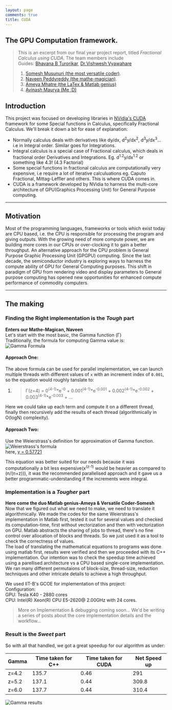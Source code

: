 ```yaml
---
layout: page
comments: true
title: CUDA
---
```

## The GPU Computation framework.
> This is an excerpt from our final year project report, titled *Fractional Calculus using CUDA*. The team members include   
> Guides: [Bhavana B Turorikar](https://www.linkedin.com/in/bhavana-alte-turorikar-13283620/), [Dr.Vishwesh Vyawahare](https://www.linkedin.com/in/vishwesh-vyawahare-6b472211/)
> 1. [Somesh Musunuri (the most versatile coder)](https://www.linkedin.com/in/somesh-musunuri-10639811a/).    
> 2. [Naveen Peddyreddy (the mathe-magician)](https://www.linkedin.com/in/naveen-peddyreddy-a05344142/).      
> 3. [Ameya Mhatre (the LaTex & Matlab genius)](https://www.linkedin.com/in/ameya-mhatre-46a660141/)     
> 4. [Avinash Maurya (Me :D)](https://www.linkedin.com/in/mauryaavinash/)     

## Introduction
This project was focused on developing libraries in [NVidia's CUDA](https://developer.nvidia.com/about-cuda) framework for some Special functions in Calculus, specifically Fractional Calculus. We'll break it down a bit for ease of explanation:    
* Normally calculus deals with derivatives like dy/dx, d<sup>2</sup>y/dx<sup>2</sup>, d<sup>3</sup>y/dx<sup>3</sup>... i.e in Integral order. Similar goes for Integrations.
* Integral calculus is a special case of Fractional calculus, which deals in fractional order Derivatives and Integrations. Eg. d<sup>1.2</sup>y/dx<sup>1.2</sup> or something like 4.3! (4.3 Factorial)
* Some special functions in fractional calculus are computationally very expensive, i.e require a lot of iterative calculuations eg. Caputo Fractional, Mittag-Leffler and others. This is where CUDA comes in.
* CUDA is a framework developed by NVidia to harness the multi-core architecture of GPU(Graphics Processing Unit) for General Purpose computing.
* * * *

## Motivation
Most of the programming languages, frameworks or tools which exist today are CPU based, i.e. the CPU is responsible for processing the program and giving outputs. With the growing need of more compute power, we are building more cores in our CPUs or over-clocking it to gain a better throughput. An alternative approach for the CPU problem is General Purpose Graphic Processing Unit (GPGPU) computing. Since the last decade, the semiconductor industry is exploring ways to harness the compute ability of GPU for General Computing purposes.
This shift in paradigm of GPU from rendering video and display parameters to General purpose computing has opened new opportunities for enhanced compute performance of commodity computers.

* * * *

## The making      

### Finding the Right implementation is the *Tough* part    
**Enters our Mathe-Magican, Naveen**    
Let's start with the most basic, the Gamma function (&Gamma;)   
Traditionally, the formula for computing Gamma value is:    
![Gamma Formula]({{site.baseurl}}/images/cuda/gamma/gamma-1.png)        

#### Approach One: 
The above formula can be used for parallel implementation, we can launch multiple threads with different values of `x` with an increment index of `0.001`, so the equation would roughly tanslate to: 
1. > &Gamma;(z=4) = 0<sup>(4-1)</sup>*e<sup>-0</sup> +  0.001<sup>(4-1)</sup>*e<sup>-0.001</sup> + 0.002<sup>(4-1)</sup>*e<sup>-0.002</sup> + 0.003<sup>(4-1)</sup>*e<sup>-0.003</sup> + ...    

Here we could take up each term and compute it on a different thread, finally then recursively add the results of each thread (algorithmically in O(logN) complexity).

#### Approach Two:
Use the Weierstrass's definition for approximation of Gamma function.   
![Weierstrass's formula]({{site.baseurl}}/images/cuda/gamma/gamma-2.png)        
here, [&gamma; = 0.57721](https://en.wikipedia.org/wiki/Euler%E2%80%93Mascheroni_constant)      

This equation was better suited for our needs because it was computationally a bit less expensive(x<sup/>(z-1)</sup> would be heavier as compared to (n/(n+z))), it was the recommended parallelised approach and it gave us a better programmatic-understanding if the increments were integral.


### Implementation is a *Tougher* part  
**Here come the duo Matlab genius-Ameya & Versatile Coder-Somesh**  
Now that we figured out what we need to make, we need to translate it algorithmically. We made the codes for the same Weierstrass's implementation in Matlab first, tested it out for several values and checked its computation-time, first without vectorization and then with vectorization on GPU. Matlab abstracts the sharing of jobs to thread, there's no fine control over allocation of blocks and threads. So we just used it as a tool to check the correctness of values.      
The load of translating the mathematical equations to programs was done using matlab first, results were verified and then we proceeded with its C++ implementation. Our intention was to check the speedup time achieved using a parellised architecture vs a CPU based single-core implementation.   
We ran many different permutaions of block-size, thread-size, reduction techniques and other intricate details to achieve a high throughput.    

We used IIT-B's GCOE for implementation of this project:    
Configuration:      
GPU: Tesla K40 - 2880 cores     
CPU: Intel(R) Xeon(R) CPU E5-2620@ 2.00GHz with 24 cores.   

> More on Implementation & debugging coming soon... We'd be writing a series of posts about the core implementation details and the workflow...

### Result is the *Sweet* part
So with all that handled, we got a great speedup for our algorithm as under:

|Gamma          |Time taken for C++ |Time taken for CUDA | Net Speed up   |
|---------------|-------------------|---------------|---------------|
|z=4.2          |135.7              |0.46           |291            |
|z=5.2          |137.1              |0.44           |309.8          |
|z=6.0          |137.7              |0.44           |310.4          |

![Gamma results]({{site.baseurl}}/images/cuda/gamma/gamma-3.png)





